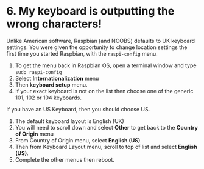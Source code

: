 # 6. My keyboard is outputting the wrong characters!

Unlike American software, Raspbian (and NOOBS) defaults to UK keyboard settings. You were given the opportunity to change location settings the first time you started Raspbian, with the `raspi-config` menu.

1. To get the menu back in Raspbian OS, open a terminal window and type `sudo raspi-config`
1. Select **Internationalization** menu
1. Then **keyboard setup** menu.
1. If your exact keyboard is not on the list then choose one of the generic 101, 102 or 104 keyboards. 

If you have an US Keyboard, then you should choose US.

1. The default keyboard layout is English (UK)
1. You will need to scroll down and select **Other** to get back to the **Country of Origin** menu
1. From Country of Origin menu, select **English (US)**
1. Then from Keyboard Layout menu, scroll to top of list and select **English (US)**. 
1. Complete the other menus then reboot.
